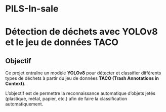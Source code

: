 # PILS-In-sale

# Détection de déchets avec YOLOv8 et le jeu de données TACO

## Objectif
Ce projet entraîne un modèle **YOLOv8** pour détecter et classifier différents types de déchets à partir du jeu de données **TACO (Trash Annotations in Context)**.  

L’objectif est de permettre la reconnaissance automatique d’objets jetés (plastique, métal, papier, etc.) afin de faire la classification automatiquement.
